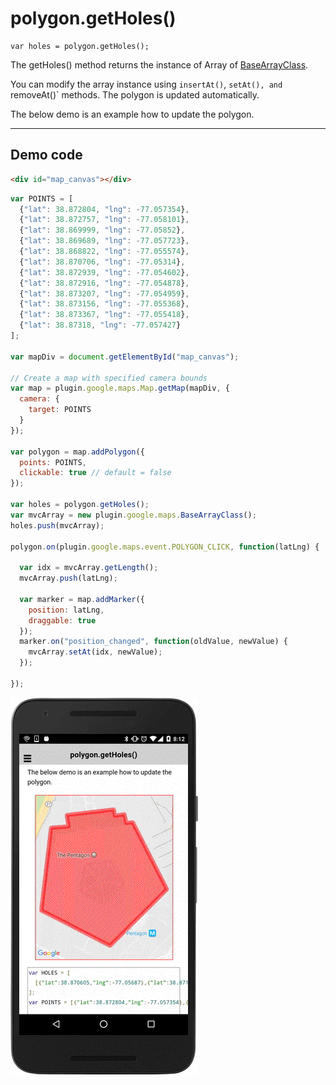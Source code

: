 # polygon.getHoles()

```
var holes = polygon.getHoles();
```

The getHoles() method returns the instance of Array of [BaseArrayClass](../../BaseArrayClass/README.md).

You can modify the array instance using `insertAt()`, `setAt(),
and `removeAt()` methods. The polygon is updated automatically.

The below demo is an example how to update the polygon.

------------------------------------------------------------------------------------------

## Demo code

```html
<div id="map_canvas"></div>
```

```js
var POINTS = [
  {"lat": 38.872804, "lng": -77.057354},
  {"lat": 38.872757, "lng": -77.058101},
  {"lat": 38.869999, "lng": -77.05852},
  {"lat": 38.869689, "lng": -77.057723},
  {"lat": 38.868822, "lng": -77.055574},
  {"lat": 38.870706, "lng": -77.05314},
  {"lat": 38.872939, "lng": -77.054602},
  {"lat": 38.872916, "lng": -77.054878},
  {"lat": 38.873207, "lng": -77.054959},
  {"lat": 38.873156, "lng": -77.055368},
  {"lat": 38.873367, "lng": -77.055418},
  {"lat": 38.87318, "lng": -77.057427}
];

var mapDiv = document.getElementById("map_canvas");

// Create a map with specified camera bounds
var map = plugin.google.maps.Map.getMap(mapDiv, {
  camera: {
    target: POINTS
  }
});

var polygon = map.addPolygon({
  points: POINTS,
  clickable: true // default = false
});

var holes = polygon.getHoles();
var mvcArray = new plugin.google.maps.BaseArrayClass();
holes.push(mvcArray);

polygon.on(plugin.google.maps.event.POLYGON_CLICK, function(latLng) {

  var idx = mvcArray.getLength();
  mvcArray.push(latLng);

  var marker = map.addMarker({
    position: latLng,
    draggable: true
  });
  marker.on("position_changed", function(oldValue, newValue) {
    mvcArray.setAt(idx, newValue);
  });

});

```

![](image.gif)
